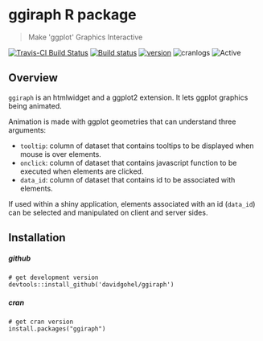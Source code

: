 ggiraph R package
================

> Make 'ggplot' Graphics Interactive

[![Travis-CI Build Status](https://travis-ci.org/davidgohel/ggiraph.svg?branch=master)](https://travis-ci.org/davidgohel/ggiraph) [![Build status](https://ci.appveyor.com/api/projects/status/github/davidgohel/ggiraph?branch=master)](https://ci.appveyor.com/project/davidgohel/ggiraph/branch/master) [![version](http://www.r-pkg.org/badges/version/ggiraph)](http://www.r-pkg.org/pkg/ggiraph) ![cranlogs](http://cranlogs.r-pkg.org./badges/ggiraph) ![Active](http://www.repostatus.org/badges/latest/active.svg)

Overview
--------

`ggiraph` is an htmlwidget and a ggplot2 extension. It lets ggplot graphics being animated.

Animation is made with ggplot geometries that can understand three arguments:

-   `tooltip`: column of dataset that contains tooltips to be displayed when mouse is over elements.
-   `onclick`: column of dataset that contains javascript function to be executed when elements are clicked.
-   `data_id`: column of dataset that contains id to be associated with elements.

If used within a shiny application, elements associated with an id (`data_id`) can be selected and manipulated on client and server sides.


Installation
------------

##### github

    # get development version
    devtools::install_github('davidgohel/ggiraph')

##### cran

    # get cran version
    install.packages("ggiraph")
